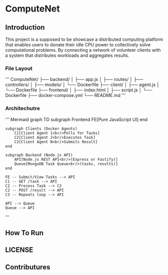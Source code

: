 # ComputeNet
## Introduction
This project is a supposed to be showcase a distributed computing platform that enables users to donate their idle CPU power to collectively solve computational problems. By connecting a network of volunteer clients with a system that distributes workloads and aggregates results.

### File Layout 
'''
ComputeNet/
├── backend/
│   ├── app.js
│   ├── routes/
│   ├── controllers/
│   ├── models/
│   └── Dockerfile
├── client/
│   ├── agent.js
│   └── Dockerfile
├── frontend/
│   ├── index.html
│   ├── script.js
│   └── Dockerfile
├── docker-compose.yml
└── README.md
'''

### Architechutre

''' Mermaid
graph TD
    subgraph Frontend
        FE[Pure JavaScript UI]
    end

    subgraph Clients (Docker Agents)
        C1[Client Agent 1<br/>Polls for Tasks]
        C2[Client Agent 2<br/>Executes Task]
        C3[Client Agent N<br/>Submits Result]
    end

    subgraph Backend (Node.js API)
        API[Node.js REST API<br/>(Express or Fastify)]
        Queue[MongoDB Task Queue<br/>(tasks, results)]
    end

    FE -- Submit/View Tasks --> API
    C1 -- GET /task --> API
    C2 -- Process Task --> C2
    C2 -- POST /result --> API
    C3 -- Repeats loop --> API

    API --> Queue
    Queue --> API
'''

## How To Run
## LICENSE
## Contributures